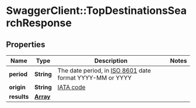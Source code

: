 # SwaggerClient::TopDestinationsSearchResponse

## Properties
Name | Type | Description | Notes
------------ | ------------- | ------------- | -------------
**period** | **String** | The date period, in <a href="https://en.wikipedia.org/wiki/ISO_8601">ISO 8601</a> date format YYYY-MM or YYYY |
**origin** | **String** | <a href="https://en.wikipedia.org/wiki/International_Air_Transport_Association_airport_code">IATA code</a> |
**results** | [**Array<TopDestinationsSearchResult>**](TopDestinationsSearchResult.md) |  |


